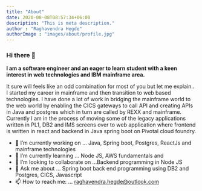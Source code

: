 ```yaml
---
title: "About"
date: 2020-08-08T08:57:34+06:00
description: "This is meta description."
author : "Raghavendra Hegde"
authorImage : "images/about/profile.jpg"
---
```


### Hi there 👋

**I am a software engineer and an eager to learn student with a keen interest in web technologies and IBM mainframe area.** 

It sure will feels like an odd combination for most of you but let me explain.. I started my career in mainframe and then transition to web based technologies. I have done a lot of work in bridging the mainframe world to the web world by enabling the CICS gateways to call API and creating APIs in Java and postgres which in turn are called by REXX and mainframe. Currently I am in the process of moving some of the legacy applications written in PL1, DB2 and IMS screens over to web application where frontend is written in react and backend in Java spring boot on Pivotal cloud foundry.

- 🔭 I’m currently working on ... Java, Spring boot, Postgres, ReactJs and mainframe technologies 
- 🌱 I’m currently learning ... Node JS, AWS fundamentals and 
- 👯 I’m looking to collaborate on ...Backend programming in Node JS
- 💬 Ask me about ... Spring boot back end programming using DB2 and Postgres, CICS, Javascript
- 📫 How to reach me: ... raghavendra.hegde@outlook.com
